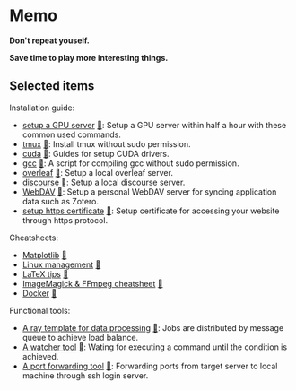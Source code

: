 # Memo

**Don't repeat youself.**

**Save time to play more interesting things.**

## Selected items

Installation guide:

- [setup a GPU server](https://github.com/hughplay/memo/blob/master/scripts/prepare_dl.sh) [:memo:](https://github.com/hughplay/memo/edit/master/scripts/prepare_dl.sh): Setup a GPU server within half a hour with these common used commands.
- [tmux](https://github.com/hughplay/memo/blob/master/scripts/ubuntu/install-tmux.sh) [:memo:](https://github.com/hughplay/memo/edit/master/scripts/ubuntu/install-tmux.sh): Install tmux without sudo permission.
- [cuda](https://github.com/hughplay/memo/blob/master/scripts/centos/install-cuda.sh) [:memo:](https://github.com/hughplay/memo/edit/master/scripts/centos/install-cuda.sh): Guides for setup CUDA drivers.
- [gcc](https://github.com/hughplay/memo/blob/master/scripts/centos/install-gcc.sh) [:memo:](https://github.com/hughplay/memo/edit/master/scripts/centos/install-gcc.sh): A script for compiling gcc without sudo permission.
- [overleaf](https://github.com/hughplay/memo/blob/master/scripts/ubuntu/install_overleaf.sh) [:memo:](https://github.com/hughplay/memo/edit/master/scripts/ubuntu/install_overleaf.sh): Setup a local overleaf server.
- [discourse](https://github.com/hughplay/memo/blob/master/scripts/ubuntu/install_discourse.sh) [:memo:](https://github.com/hughplay/memo/edit/master/scripts/ubuntu/install_discourse.sh): Setup a local discourse server.
- [WebDAV](https://github.com/hughplay/memo/blob/master/scripts/ubuntu/install-webdav.sh) [:memo:](https://github.com/hughplay/memo/edit/master/scripts/ubuntu/install-webdav.sh): Setup a personal WebDAV server for syncing application data such as Zotero.
- [setup https certificate](https://github.com/hughplay/memo/blob/master/scripts/https.sh) [:memo:](https://github.com/hughplay/memo/edit/master/scripts/https.sh): Setup certificate for accessing your website through https protocol.

Cheatsheets:

- [Matplotlib](https://github.com/hughplay/memo/blob/master/code/snippet/drawing/notebook.py) [:memo:](https://github.com/hughplay/memo/edit/master/code/snippet/drawing/notebook.py)
- [Linux management](https://github.com/hughplay/memo/blob/master/code/snippet/system.sh) [:memo:](https://github.com/hughplay/memo/edit/master/code/snippet/system.sh)
- [LaTeX tips](https://github.com/hughplay/memo/blob/master/code/snippet/latex.tex) [:memo:](https://github.com/hughplay/memo/edit/master/code/snippet/latex.tex)
- [ImageMagick & FFmpeg cheatsheet](https://github.com/hughplay/memo/blob/master/code/snippet/imagemagick_ffmpeg.sh) [:memo:](https://github.com/hughplay/memo/edit/master/code/snippet/imagemagick_ffmpeg.sh)
- [Docker](https://github.com/hughplay/memo/blob/master/scripts/docker.sh) [:memo:](https://github.com/hughplay/memo/edit/master/scripts/docker.sh)

Functional tools:

- [A ray template for data processing](https://github.com/hughplay/memo/blob/master/code/startup/ray/run.py) [:memo:](https://github.com/hughplay/memo/edit/master/code/startup/ray/run.py): Jobs are distributed by message queue to achieve load balance.
- [A watcher tool](https://github.com/hughplay/memo/blob/master/code/snippet/watcher.py) [:memo:](https://github.com/hughplay/memo/edit/master/code/snippet/watcher.py): Wating for executing a command until the condition is achieved.
- [A port forwarding tool](https://github.com/hughplay/memo/blob/master/scripts/port-forward.sh) [:memo:](https://github.com/hughplay/memo/edit/master/scripts/port-forward.sh): Forwarding ports from target server to local machine through ssh login server.
